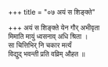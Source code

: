 +++
title = "०७ अयं स शिङ्क्ते"

+++
अयं स शिङ्क्ते येन गौर् अभीवृता  
मिमाति मायुं ध्वसनाव् अधि श्रिता ।  
सा चित्तिभिर् नि चकार मर्त्यं  
विद्युद् भवन्ती प्रति वव्रिम् औहत ॥